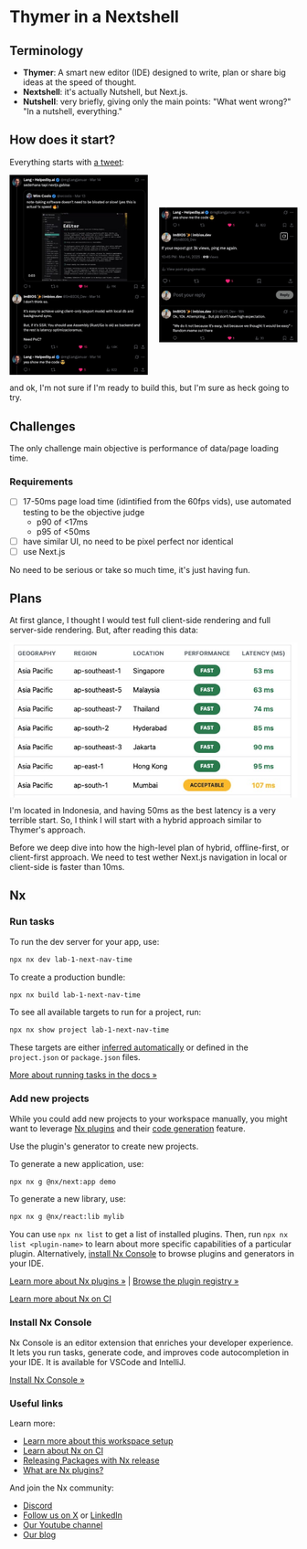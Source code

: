# Thymer in a Nextshell

## Terminology

- **Thymer**: A smart new editor (IDE) designed to write, plan or share big ideas at the speed of thought.
- **Nextshell**: it's actually Nutshell, but Next.js.
- **Nutshell**: very briefly, giving only the main points: "What went wrong?" "In a nutshell, everything."

## How does it start?

Everything starts with [a tweet](https://x.com/ImBIOS_Dev/status/1900574102517325897):

<div style="display: flex; justify-content: space-between; align-items: center; flex-wrap: wrap;">
  <img src="./.github/images/tweet-1.png" alt="tweet-1" width="48%" style="margin-right: 2%;" />
  <img src="./.github/images/tweet-2.png" alt="tweet-2" width="48%" />
</div>

and ok, I'm not sure if I'm ready to build this, but I'm sure as heck going to try.

## Challenges

The only challenge main objective is performance of data/page loading time.

### Requirements

- [ ] 17-50ms page load time (idintified from the 60fps vids), use automated testing to be the objective judge
  - p90 of <17ms
  - p95 of <50ms
- [ ] have similar UI, no need to be pixel perfect nor identical
- [ ] use Next.js

No need to be serious or take so much time, it's just having fun.

## Plans

At first glance, I thought I would test full client-side rendering and full server-side rendering. But, after reading this data:

<div style="display: flex; justify-content: center;">
  <img src="./.github/images/aws-latency.png" alt="aws-latency" />
</div>

I'm located in Indonesia, and having 50ms as the best latency is a very terrible start. So, I think I will start with a hybrid approach similar to Thymer's approach.

Before we deep dive into how the high-level plan of hybrid, offline-first, or client-first approach. We need to test wether Next.js navigation in local or client-side is faster than 10ms.

## Nx

### Run tasks

To run the dev server for your app, use:

```sh
npx nx dev lab-1-next-nav-time
```

To create a production bundle:

```sh
npx nx build lab-1-next-nav-time
```

To see all available targets to run for a project, run:

```sh
npx nx show project lab-1-next-nav-time
```

These targets are either [inferred automatically](https://nx.dev/concepts/inferred-tasks?utm_source=nx_project&utm_medium=readme&utm_campaign=nx_projects) or defined in the `project.json` or `package.json` files.

[More about running tasks in the docs &raquo;](https://nx.dev/features/run-tasks?utm_source=nx_project&utm_medium=readme&utm_campaign=nx_projects)

### Add new projects

While you could add new projects to your workspace manually, you might want to leverage [Nx plugins](https://nx.dev/concepts/nx-plugins?utm_source=nx_project&utm_medium=readme&utm_campaign=nx_projects) and their [code generation](https://nx.dev/features/generate-code?utm_source=nx_project&utm_medium=readme&utm_campaign=nx_projects) feature.

Use the plugin's generator to create new projects.

To generate a new application, use:

```sh
npx nx g @nx/next:app demo
```

To generate a new library, use:

```sh
npx nx g @nx/react:lib mylib
```

You can use `npx nx list` to get a list of installed plugins. Then, run `npx nx list <plugin-name>` to learn about more specific capabilities of a particular plugin. Alternatively, [install Nx Console](https://nx.dev/getting-started/editor-setup?utm_source=nx_project&utm_medium=readme&utm_campaign=nx_projects) to browse plugins and generators in your IDE.

[Learn more about Nx plugins &raquo;](https://nx.dev/concepts/nx-plugins?utm_source=nx_project&utm_medium=readme&utm_campaign=nx_projects) | [Browse the plugin registry &raquo;](https://nx.dev/plugin-registry?utm_source=nx_project&utm_medium=readme&utm_campaign=nx_projects)

[Learn more about Nx on CI](https://nx.dev/ci/intro/ci-with-nx#ready-get-started-with-your-provider?utm_source=nx_project&utm_medium=readme&utm_campaign=nx_projects)

### Install Nx Console

Nx Console is an editor extension that enriches your developer experience. It lets you run tasks, generate code, and improves code autocompletion in your IDE. It is available for VSCode and IntelliJ.

[Install Nx Console &raquo;](https://nx.dev/getting-started/editor-setup?utm_source=nx_project&utm_medium=readme&utm_campaign=nx_projects)

### Useful links

Learn more:

- [Learn more about this workspace setup](https://nx.dev/nx-api/next?utm_source=nx_project&utm_medium=readme&utm_campaign=nx_projects)
- [Learn about Nx on CI](https://nx.dev/ci/intro/ci-with-nx?utm_source=nx_project&utm_medium=readme&utm_campaign=nx_projects)
- [Releasing Packages with Nx release](https://nx.dev/features/manage-releases?utm_source=nx_project&utm_medium=readme&utm_campaign=nx_projects)
- [What are Nx plugins?](https://nx.dev/concepts/nx-plugins?utm_source=nx_project&utm_medium=readme&utm_campaign=nx_projects)

And join the Nx community:

- [Discord](https://go.nx.dev/community)
- [Follow us on X](https://twitter.com/nxdevtools) or [LinkedIn](https://www.linkedin.com/company/nrwl)
- [Our Youtube channel](https://www.youtube.com/@nxdevtools)
- [Our blog](https://nx.dev/blog?utm_source=nx_project&utm_medium=readme&utm_campaign=nx_projects)
